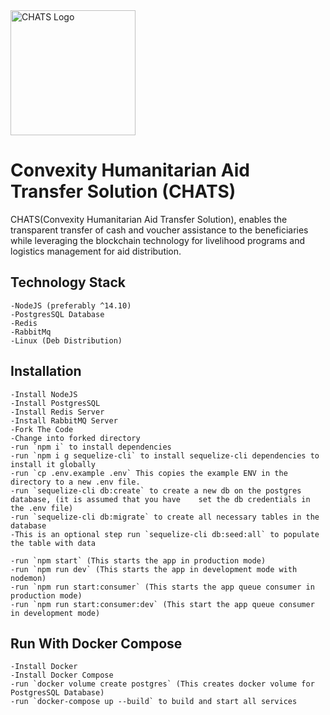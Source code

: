 <a href="https://withconvexity.com">
    <img width="200" src="https://gitlab.com/uploads/-/system/group/avatar/8492718/cropped-chats.png?width=64" alt="CHATS Logo" />
</a>


# Convexity Humanitarian Aid Transfer Solution (CHATS)

CHATS(Convexity Humanitarian Aid Transfer Solution), enables the transparent transfer of cash and voucher assistance to the beneficiaries while leveraging the blockchain technology for livelihood programs and logistics management for aid distribution.
##  Technology Stack
    -NodeJS (preferably ^14.10)
    -PostgresSQL Database
    -Redis
    -RabbitMq
    -Linux (Deb Distribution)
##  Installation
    -Install NodeJS
    -Install PostgresSQL
    -Install Redis Server
    -Install RabbitMQ Server
    -Fork The Code
    -Change into forked directory
    -run `npm i` to install dependencies
    -run `npm i g sequelize-cli` to install sequelize-cli dependencies to install it globally
    -run `cp .env.example .env` This copies the example ENV in the directory to a new .env file.
    -run `sequelize-cli db:create` to create a new db on the postgres database, (it is assumed that you have    set the db credentials in the .env file)
    -run `sequelize-cli db:migrate` to create all necessary tables in the database
    -This is an optional step run `sequelize-cli db:seed:all` to populate the table with data

    -run `npm start` (This starts the app in production mode)
    -run `npm run dev` (This starts the app in development mode with nodemon)
    -run `npm run start:consumer` (This starts the app queue consumer in production mode)
    -run `npm run start:consumer:dev` (This start the app queue consumer in development mode)

##  Run With Docker Compose
    -Install Docker
    -Install Docker Compose
    -run `docker volume create postgres` (This creates docker volume for PostgresSQL Database)
    -run `docker-compose up --build` to build and start all services

